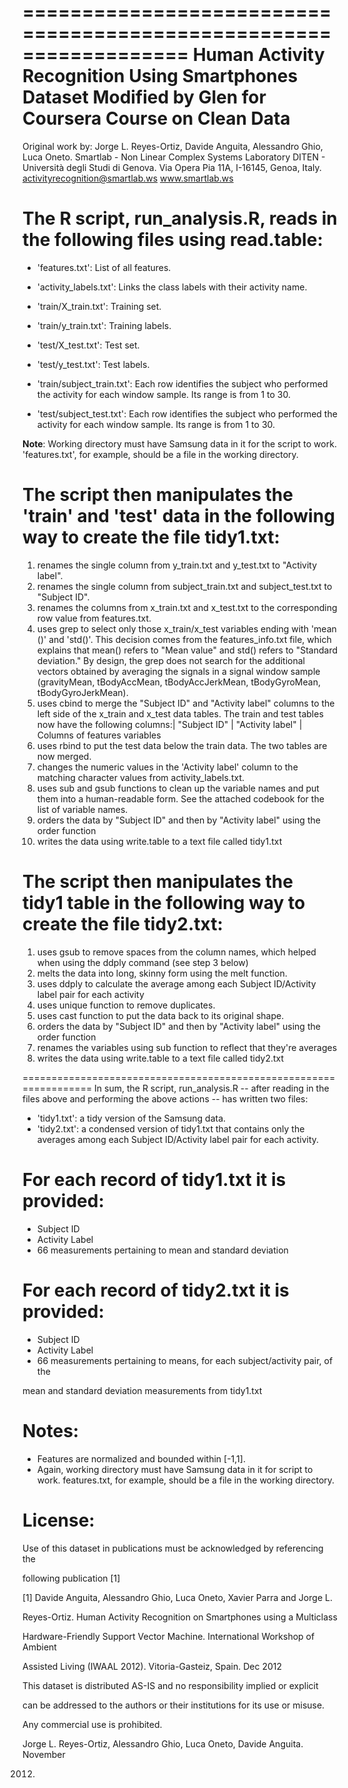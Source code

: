 ==================================================================
Human Activity Recognition Using Smartphones Dataset
**Modified by Glen for Coursera Course on Clean Data**
==================================================================
Original work by:
Jorge L. Reyes-Ortiz, Davide Anguita, Alessandro Ghio, Luca Oneto.
Smartlab - Non Linear Complex Systems Laboratory
DITEN - Università degli Studi di Genova.
Via Opera Pia 11A, I-16145, Genoa, Italy.
activityrecognition@smartlab.ws
www.smartlab.ws


The R script, run_analysis.R, reads in the following files using read.table:
==================================================================

- 'features.txt': List of all features.

- 'activity_labels.txt': Links the class labels with their activity name.

- 'train/X_train.txt': Training set.

- 'train/y_train.txt': Training labels.

- 'test/X_test.txt': Test set.

- 'test/y_test.txt': Test labels.

- 'train/subject_train.txt': Each row identifies the subject who performed the activity for each window sample. Its range is from 1 to 30.

- 'test/subject_test.txt': Each row identifies the subject who performed the activity for each window sample. Its range is from 1 to 30.

**Note**: Working directory must have Samsung data in it for the script to work. 'features.txt', for example, should be a file in the working directory.

The script then manipulates the 'train' and 'test' data in the following way to create the file tidy1.txt:
======================================
1. renames the single column from y_train.txt and y_test.txt to "Activity label".
2. renames the single column from subject_train.txt and subject_test.txt to "Subject ID".
3. renames the columns from x_train.txt and x_test.txt to the corresponding row value from features.txt. 
4. uses grep to select only those x_train/x_test variables ending with 'mean ()' and 'std()'. This decision comes from the features_info.txt file, which explains that mean() refers to "Mean value" and std() refers to "Standard deviation." By design, the grep does not search for the additional vectors obtained by averaging the signals in a signal window sample (gravityMean, tBodyAccMean, tBodyAccJerkMean, tBodyGyroMean, tBodyGyroJerkMean).
5. uses cbind to merge the "Subject ID" and "Activity label" columns to the left side of the x_train and x_test data tables. The train and test tables now have the following columns:| "Subject ID" | "Activity label" | Columns of features variables
6. uses rbind to put the test data below the train data. The two tables are now merged.
7. changes the numeric values in the 'Activity label' column to the matching character values from activity_labels.txt.
8. uses sub and gsub functions to clean up the variable names and put them into a human-readable form. See the attached codebook for the list of variable names.
9. orders the data by "Subject ID" and then by "Activity label" using the order function
10. writes the data using write.table to a text file called tidy1.txt

The script then manipulates the tidy1 table in the following way to create the file tidy2.txt:
======================================
1. uses gsub to remove spaces from the column names, which helped when using the ddply command (see step 3 below)
2. melts the data into long, skinny form using the melt function.
3. uses ddply to calculate the average among each Subject ID/Activity label pair for each activity
4. uses unique function to remove duplicates.
5. uses cast function to put the data back to its original shape. 
6. orders the data by "Subject ID" and then by "Activity label" using the order function
7. renames the variables using sub function to reflect that they're averages
8. writes the data using write.table to a text file called tidy2.txt

==================================================================
In sum, the R script, run_analysis.R -- after reading in the files above and performing the above actions -- has written two files: 

- 'tidy1.txt': a tidy version of the Samsung data.
- 'tidy2.txt': a condensed version of tidy1.txt that contains only the averages among each Subject ID/Activity label pair for each activity.

For each record of tidy1.txt it is provided:
======================================

- Subject ID
- Activity Label
- 66 measurements pertaining to mean and standard deviation

For each record of tidy2.txt it is provided:
======================================

- Subject ID
- Activity Label
- 66 measurements pertaining to means, for each subject/activity pair, of the 

mean and standard deviation measurements from tidy1.txt

Notes: 
======
- Features are normalized and bounded within [-1,1].
- Again, working directory must have Samsung data in it for script to work. features.txt, for example, should be a file in the working directory.

License:
========
Use of this dataset in publications must be acknowledged by referencing the 

following publication [1] 

[1] Davide Anguita, Alessandro Ghio, Luca Oneto, Xavier Parra and Jorge L. 

Reyes-Ortiz. Human Activity Recognition on Smartphones using a Multiclass 

Hardware-Friendly Support Vector Machine. International Workshop of Ambient 

Assisted Living (IWAAL 2012). Vitoria-Gasteiz, Spain. Dec 2012

This dataset is distributed AS-IS and no responsibility implied or explicit 

can be addressed to the authors or their institutions for its use or misuse. 

Any commercial use is prohibited.

Jorge L. Reyes-Ortiz, Alessandro Ghio, Luca Oneto, Davide Anguita. November 

2012.
